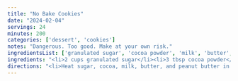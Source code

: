 ```yaml
---
title: "No Bake Cookies"
date: "2024-02-04"
servings: 24
minutes: 200
categories: ['dessert', 'cookies']
notes: "Dangerous. Too good. Make at your own risk."
ingredientsList: ['granulated sugar', 'cocoa powder', 'milk', 'butter', 'peanut butter', 'vanilla extract', 'quick oats']
ingredients: "<li>2 cups granulated sugar</li><li>3 tbsp cocoa powder</li><li>1/2 cup milk</li><li>1/2 cup butter</li><li>1/2 cup peanut butter</li><li>1/4 tsp salt</li><li>1 tsp vanilla extract</li><li>3 cups quick oats</li>"
directions: "<li>Heat sugar, cocoa, milk, butter, and peanut butter in a saucepan until melted. Bring to a boil and boil for exactly 1 minute, then remove from heat.</li><li>Stir in vanilla and salt, then pour over oats in a large bowl.</li><li>Working quickly so the mixture doesn't dry out, scoop tablespoons onto a lined pan. Refrigerate for at least 2 hours before serving.</li>"
---
```

